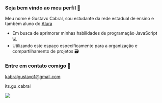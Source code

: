 ### Seja bem vindo ao meu perfil 👋

Meu nome é Gustavo Cabral, sou estudante da rede estadual de ensino e também aluno do [Alura](https://alura.com)

- Em busca de aprimorar minhas habilidades de programação JavaScript 💻
- Utilizando este espaço especificamente para a organização e compartilhamento de projetos 🗃️ 

### Entre em contato comigo 📩 

kabralgustavo1@gmail.com 

its.gu_cabral

![](https://tenor.com/pt-BR/view/space-city-gif-19993984)

